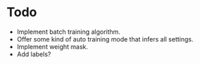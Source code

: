 # Todo

- Implement batch training algorithm.
- Offer some kind of auto training mode that infers all settings.
- Implement weight mask.
- Add labels?

